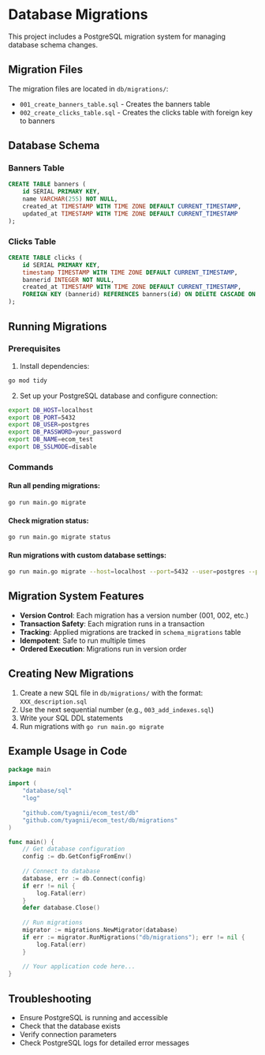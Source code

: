 # Database Migrations

This project includes a PostgreSQL migration system for managing database schema changes.

## Migration Files

The migration files are located in `db/migrations/`:

- `001_create_banners_table.sql` - Creates the banners table
- `002_create_clicks_table.sql` - Creates the clicks table with foreign key to banners

## Database Schema

### Banners Table
```sql
CREATE TABLE banners (
    id SERIAL PRIMARY KEY,
    name VARCHAR(255) NOT NULL,
    created_at TIMESTAMP WITH TIME ZONE DEFAULT CURRENT_TIMESTAMP,
    updated_at TIMESTAMP WITH TIME ZONE DEFAULT CURRENT_TIMESTAMP
);
```

### Clicks Table
```sql
CREATE TABLE clicks (
    id SERIAL PRIMARY KEY,
    timestamp TIMESTAMP WITH TIME ZONE DEFAULT CURRENT_TIMESTAMP,
    bannerid INTEGER NOT NULL,
    created_at TIMESTAMP WITH TIME ZONE DEFAULT CURRENT_TIMESTAMP,
    FOREIGN KEY (bannerid) REFERENCES banners(id) ON DELETE CASCADE ON UPDATE CASCADE
);
```

## Running Migrations

### Prerequisites

1. Install dependencies:
```bash
go mod tidy
```

2. Set up your PostgreSQL database and configure connection:
```bash
export DB_HOST=localhost
export DB_PORT=5432
export DB_USER=postgres
export DB_PASSWORD=your_password
export DB_NAME=ecom_test
export DB_SSLMODE=disable
```

### Commands

#### Run all pending migrations:
```bash
go run main.go migrate
```

#### Check migration status:
```bash
go run main.go migrate status
```

#### Run migrations with custom database settings:
```bash
go run main.go migrate --host=localhost --port=5432 --user=postgres --password=your_password --dbname=ecom_test
```

## Migration System Features

- **Version Control**: Each migration has a version number (001, 002, etc.)
- **Transaction Safety**: Each migration runs in a transaction
- **Tracking**: Applied migrations are tracked in `schema_migrations` table
- **Idempotent**: Safe to run multiple times
- **Ordered Execution**: Migrations run in version order

## Creating New Migrations

1. Create a new SQL file in `db/migrations/` with the format: `XXX_description.sql`
2. Use the next sequential number (e.g., `003_add_indexes.sql`)
3. Write your SQL DDL statements
4. Run migrations with `go run main.go migrate`

## Example Usage in Code

```go
package main

import (
    "database/sql"
    "log"
    
    "github.com/tyagnii/ecom_test/db"
    "github.com/tyagnii/ecom_test/db/migrations"
)

func main() {
    // Get database configuration
    config := db.GetConfigFromEnv()
    
    // Connect to database
    database, err := db.Connect(config)
    if err != nil {
        log.Fatal(err)
    }
    defer database.Close()
    
    // Run migrations
    migrator := migrations.NewMigrator(database)
    if err := migrator.RunMigrations("db/migrations"); err != nil {
        log.Fatal(err)
    }
    
    // Your application code here...
}
```

## Troubleshooting

- Ensure PostgreSQL is running and accessible
- Check that the database exists
- Verify connection parameters
- Check PostgreSQL logs for detailed error messages
